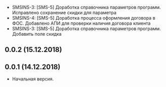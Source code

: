 - SMSINS-3: [SMS-5] Доработка справочника параметров программ. Исправлено сохранение скидки для параметра
- SMSINS-4: [SMS-5] Доработка процесса оформления договора в ФОС. Добавлено АПИ для проверки наличия договора клиента
- SMSINS-3: [SMS-5] Доработка справочника параметров программ. Добавить поле скидка

## 0.0.2 (15.12.2018) 
## 0.0.1 (14.12.2018) 
- Начальная версия.